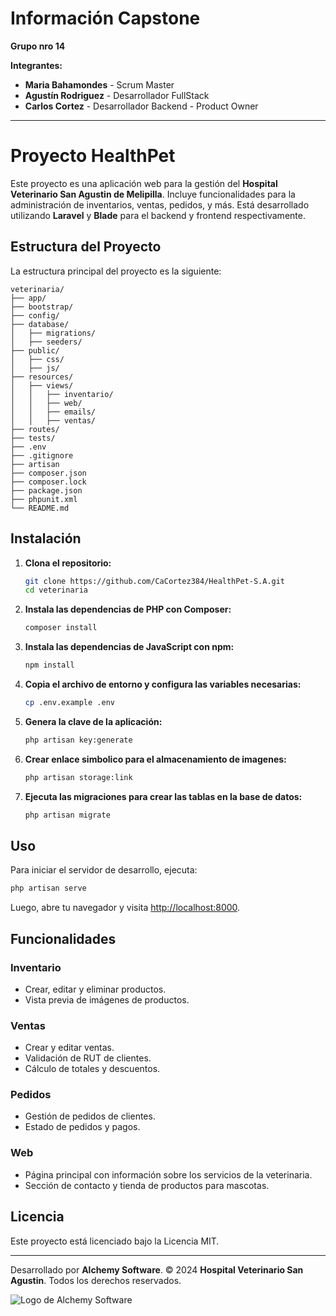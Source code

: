 # Información Capstone

**Grupo nro 14**

**Integrantes:**
- **Maria Bahamondes** - Scrum Master
- **Agustín Rodriguez** - Desarrollador FullStack
- **Carlos Cortez** - Desarrollador Backend - Product Owner

---

# Proyecto HealthPet

Este proyecto es una aplicación web para la gestión del **Hospital Veterinario San Agustin de Melipilla**. Incluye funcionalidades para la administración de inventarios, ventas, pedidos, y más. Está desarrollado utilizando **Laravel** y **Blade** para el backend y frontend respectivamente.

## Estructura del Proyecto

La estructura principal del proyecto es la siguiente:

```
veterinaria/
├── app/
├── bootstrap/
├── config/
├── database/
│   ├── migrations/
│   ├── seeders/
├── public/
│   ├── css/
│   ├── js/
├── resources/
│   ├── views/
│   │   ├── inventario/
│   │   ├── web/
│   │   ├── emails/
│   │   ├── ventas/
├── routes/
├── tests/
├── .env
├── .gitignore
├── artisan
├── composer.json
├── composer.lock
├── package.json
├── phpunit.xml
└── README.md
```

## Instalación

1. **Clona el repositorio:**
    ```sh
    git clone https://github.com/CaCortez384/HealthPet-S.A.git
    cd veterinaria
    ```

2. **Instala las dependencias de PHP con Composer:**
    ```sh
    composer install
    ```

3. **Instala las dependencias de JavaScript con npm:**
    ```sh
    npm install
    ```

4. **Copia el archivo de entorno y configura las variables necesarias:**
    ```sh
    cp .env.example .env
    ```

5. **Genera la clave de la aplicación:**
    ```sh
    php artisan key:generate
    ```

6. **Crear enlace simbolico para el almacenamiento de imagenes:**
    ```sh
    php artisan storage:link
    ```

7. **Ejecuta las migraciones para crear las tablas en la base de datos:**
    ```sh
    php artisan migrate
    ```

## Uso

Para iniciar el servidor de desarrollo, ejecuta:
```sh
php artisan serve
```

Luego, abre tu navegador y visita [http://localhost:8000](http://localhost:8000).

## Funcionalidades

### Inventario
- Crear, editar y eliminar productos.
- Vista previa de imágenes de productos.

### Ventas
- Crear y editar ventas.
- Validación de RUT de clientes.
- Cálculo de totales y descuentos.

### Pedidos
- Gestión de pedidos de clientes.
- Estado de pedidos y pagos.

### Web
- Página principal con información sobre los servicios de la veterinaria.
- Sección de contacto y tienda de productos para mascotas.

## Licencia

Este proyecto está licenciado bajo la Licencia MIT.

---

Desarrollado por **Alchemy Software**. © 2024 **Hospital Veterinario San Agustin**. Todos los derechos reservados.

![Logo de Alchemy Software](https://i.imgur.com/selOHQO.png)